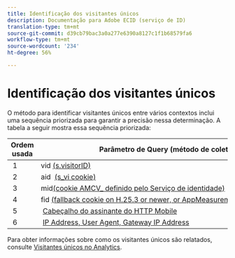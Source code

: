 ```yaml
---
title: Identificação dos visitantes únicos
description: Documentação para Adobe ECID (serviço de ID)
translation-type: tm+mt
source-git-commit: d39cb79bac3a0a277e6390a8127c1f1b68579fa6
workflow-type: tm+mt
source-wordcount: '234'
ht-degree: 56%

---
```



# Identificação dos visitantes únicos

O método para identificar visitantes únicos entre vários contextos inclui uma sequência priorizada para garantir a precisão nessa determinação. A tabela a seguir mostra essa sequência priorizada:

| Ordem usada | Parâmetro de Query (método de coleta) | valor da coluna post_visid_type | Presente quando |
|---|---|---|---|
|  1  | vid [(s.visitorID)](https://docs.adobe.com/content/help/pt-BR/analytics/technotes/visitor-identification.html)  | 0  | `s.visitorID` está definida. |
|  2  | aid  [(s_vi cookie)](https://docs.adobe.com/content/help/pt-BR/analytics/technotes/visitor-identification.html)  | 3  | Visitor had an existing s_vi cookie before you deployed the Visitor ID service, or you have a Visitor ID [grace period](https://docs.adobe.com/content/help/pt-BR/id-service/using/reference/analytics-reference/grace-period.html) configured.  |
|  3  | mid[(cookie AMCV_ definido pelo Serviço de identidade)](https://docs.adobe.com/content/help/pt-BR/id-service/using/home.html)  |  5  |  O navegador do Visitante aceita cookies (primários) e o Serviço[!UICONTROL de]identidade é implantado.  |
|  4  | fid [(fallback cookie on H.25.3 or newer, or AppMeasurement for JavaScript)](https://docs.adobe.com/content/help/pt-BR/analytics/technotes/visitor-identification.html)  |  4  |  O navegador do Visitante aceita cookies (primários).  |
|  5  |  [Cabeçalho do assinante do HTTP Mobile](https://docs.adobe.com/content/help/pt-BR/analytics/technotes/visitor-identification.html)  |  2  |  O dispositivo é reconhecido como um dispositivo móvel.  |
|  6  |  [IP Address, User Agent, Gateway IP Address](https://docs.adobe.com/content/help/pt-BR/analytics/technotes/visitor-identification.html)  |  1  |  O navegador do Visitante não aceita cookies. |

Para obter informações sobre como os visitantes únicos são relatados, consulte [Visitantes únicos no Analytics](https://docs.adobe.com/content/help/pt-BR/analytics/components/variables/dimensions-reports/reports-unique-visitors-v15-dsc.html).
